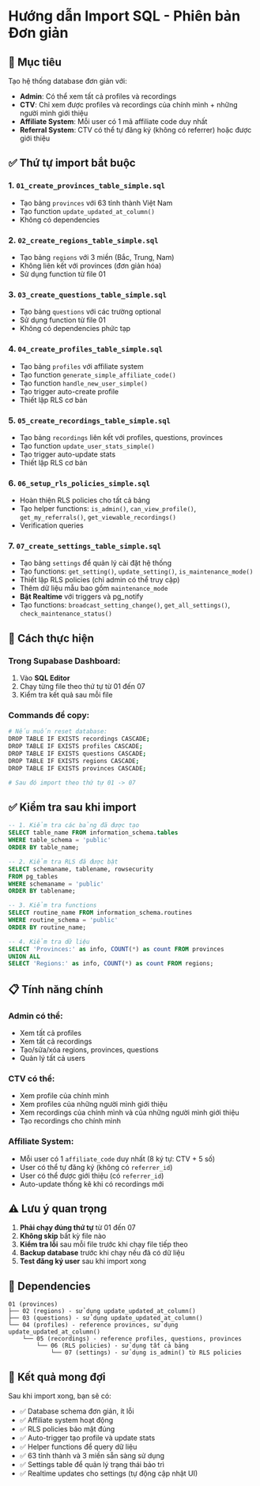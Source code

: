 # Hướng dẫn Import SQL - Phiên bản Đơn giản

## 🎯 Mục tiêu
Tạo hệ thống database đơn giản với:
- **Admin**: Có thể xem tất cả profiles và recordings
- **CTV**: Chỉ xem được profiles và recordings của chính mình + những người mình giới thiệu
- **Affiliate System**: Mỗi user có 1 mã affiliate code duy nhất
- **Referral System**: CTV có thể tự đăng ký (không có referrer) hoặc được giới thiệu

## ✅ Thứ tự import bắt buộc

### 1. `01_create_provinces_table_simple.sql`
- Tạo bảng `provinces` với 63 tỉnh thành Việt Nam
- Tạo function `update_updated_at_column()`
- Không có dependencies

### 2. `02_create_regions_table_simple.sql`
- Tạo bảng `regions` với 3 miền (Bắc, Trung, Nam)
- Không liên kết với provinces (đơn giản hóa)
- Sử dụng function từ file 01

### 3. `03_create_questions_table_simple.sql`
- Tạo bảng `questions` với các trường optional
- Sử dụng function từ file 01
- Không có dependencies phức tạp

### 4. `04_create_profiles_table_simple.sql`
- Tạo bảng `profiles` với affiliate system
- Tạo function `generate_simple_affiliate_code()`
- Tạo function `handle_new_user_simple()`
- Tạo trigger auto-create profile
- Thiết lập RLS cơ bản

### 5. `05_create_recordings_table_simple.sql`
- Tạo bảng `recordings` liên kết với profiles, questions, provinces
- Tạo function `update_user_stats_simple()`
- Tạo trigger auto-update stats
- Thiết lập RLS cơ bản

### 6. `06_setup_rls_policies_simple.sql`
- Hoàn thiện RLS policies cho tất cả bảng
- Tạo helper functions: `is_admin()`, `can_view_profile()`, `get_my_referrals()`, `get_viewable_recordings()`
- Verification queries

### 7. `07_create_settings_table_simple.sql`
- Tạo bảng `settings` để quản lý cài đặt hệ thống
- Tạo functions: `get_setting()`, `update_setting()`, `is_maintenance_mode()`
- Thiết lập RLS policies (chỉ admin có thể truy cập)
- Thêm dữ liệu mẫu bao gồm `maintenance_mode`
- **Bật Realtime** với triggers và pg_notify
- Tạo functions: `broadcast_setting_change()`, `get_all_settings()`, `check_maintenance_status()`

## 🚀 Cách thực hiện

### Trong Supabase Dashboard:
1. Vào **SQL Editor**
2. Chạy từng file theo thứ tự từ 01 đến 07
3. Kiểm tra kết quả sau mỗi file

### Commands để copy:
```bash
# Nếu muốn reset database:
DROP TABLE IF EXISTS recordings CASCADE;
DROP TABLE IF EXISTS profiles CASCADE;
DROP TABLE IF EXISTS questions CASCADE;
DROP TABLE IF EXISTS regions CASCADE;
DROP TABLE IF EXISTS provinces CASCADE;

# Sau đó import theo thứ tự 01 -> 07
```

## ✅ Kiểm tra sau khi import

```sql
-- 1. Kiểm tra các bảng đã được tạo
SELECT table_name FROM information_schema.tables 
WHERE table_schema = 'public' 
ORDER BY table_name;

-- 2. Kiểm tra RLS đã được bật
SELECT schemaname, tablename, rowsecurity 
FROM pg_tables 
WHERE schemaname = 'public' 
ORDER BY tablename;

-- 3. Kiểm tra functions
SELECT routine_name FROM information_schema.routines 
WHERE routine_schema = 'public' 
ORDER BY routine_name;

-- 4. Kiểm tra dữ liệu
SELECT 'Provinces:' as info, COUNT(*) as count FROM provinces
UNION ALL
SELECT 'Regions:' as info, COUNT(*) as count FROM regions;
```

## 📋 Tính năng chính

### Admin có thể:
- Xem tất cả profiles
- Xem tất cả recordings  
- Tạo/sửa/xóa regions, provinces, questions
- Quản lý tất cả users

### CTV có thể:
- Xem profile của chính mình
- Xem profiles của những người mình giới thiệu
- Xem recordings của chính mình và của những người mình giới thiệu
- Tạo recordings cho chính mình

### Affiliate System:
- Mỗi user có 1 `affiliate_code` duy nhất (8 ký tự: CTV + 5 số)
- User có thể tự đăng ký (không có `referrer_id`)
- User có thể được giới thiệu (có `referrer_id`)
- Auto-update thống kê khi có recordings mới

## ⚠️ Lưu ý quan trọng

1. **Phải chạy đúng thứ tự** từ 01 đến 07
2. **Không skip** bất kỳ file nào
3. **Kiểm tra lỗi** sau mỗi file trước khi chạy file tiếp theo
4. **Backup database** trước khi chạy nếu đã có dữ liệu
5. **Test đăng ký user** sau khi import xong

## 🔗 Dependencies

```
01 (provinces) 
├── 02 (regions) - sử dụng update_updated_at_column()
├── 03 (questions) - sử dụng update_updated_at_column()
└── 04 (profiles) - reference provinces, sử dụng update_updated_at_column()
    └── 05 (recordings) - reference profiles, questions, provinces
        └── 06 (RLS policies) - sử dụng tất cả bảng
            └── 07 (settings) - sử dụng is_admin() từ RLS policies
```

## 🎉 Kết quả mong đợi

Sau khi import xong, bạn sẽ có:
- ✅ Database schema đơn giản, ít lỗi
- ✅ Affiliate system hoạt động
- ✅ RLS policies bảo mật đúng
- ✅ Auto-trigger tạo profile và update stats
- ✅ Helper functions để query dữ liệu
- ✅ 63 tỉnh thành và 3 miền sẵn sàng sử dụng
- ✅ Settings table để quản lý trạng thái bảo trì
- ✅ Realtime updates cho settings (tự động cập nhật UI)
